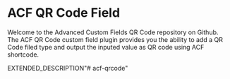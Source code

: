 # ACF QR Code Field

Welcome to the Advanced Custom Fields QR Code repository on Github.
The ACF QR Code custom field plugin provides you the ability to add a QR Code filed type and output the inputed value as QR code using ACF shortcode.

EXTENDED_DESCRIPTION"# acf-qrcode" 
